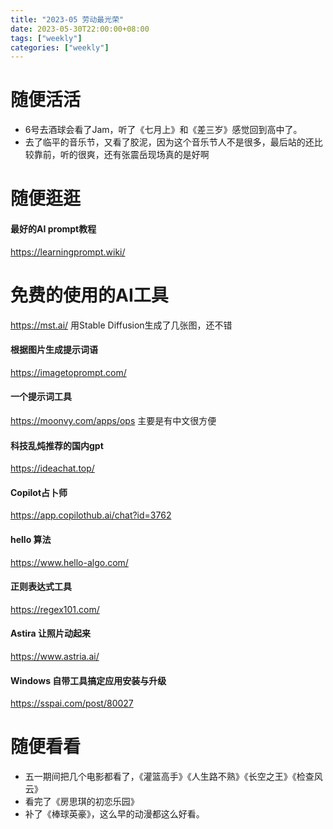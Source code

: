 ```yaml
---
title: "2023-05 劳动最光荣"
date: 2023-05-30T22:00:00+08:00
tags: ["weekly"]
categories: ["weekly"]
---
```

# 随便活活

- 6号去酒球会看了Jam，听了《七月上》和《差三岁》感觉回到高中了。
- 去了临平的音乐节，又看了胶泥，因为这个音乐节人不是很多，最后站的还比较靠前，听的很爽，还有张震岳现场真的是好啊

# 随便逛逛

#### 最好的AI prompt教程
https://learningprompt.wiki/
# 免费的使用的AI工具
https://mst.ai/
用Stable Diffusion生成了几张图，还不错 

#### 根据图片生成提示词语 
https://imagetoprompt.com/

#### 一个提示词工具
https://moonvy.com/apps/ops
主要是有中文很方便 


#### 科技乱炖推荐的国内gpt 
https://ideachat.top/

#### Copilot占卜师 
https://app.copilothub.ai/chat?id=3762

#### hello 算法 
https://www.hello-algo.com/

#### 正则表达式工具 
https://regex101.com/

#### Astira 让照片动起来 
https://www.astria.ai/

#### Windows 自带工具搞定应用安装与升级 
https://sspai.com/post/80027

# 随便看看
- 五一期间把几个电影都看了，《灌篮高手》《人生路不熟》《长空之王》《检查风云》
- 看完了《房思琪的初恋乐园》
- 补了《棒球英豪》，这么早的动漫都这么好看。